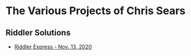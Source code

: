 # The Various Projects of Chris Sears

## Riddler Solutions

* [Riddler Express - Nov. 13, 2020](/Riddler/Express-2020-11-13/README.md)
